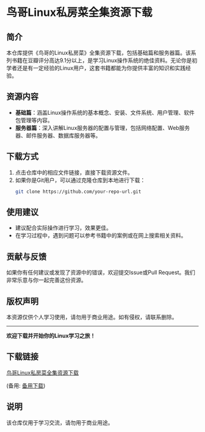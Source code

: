 # 鸟哥Linux私房菜全集资源下载

## 简介
本仓库提供《鸟哥的Linux私房菜》全集资源下载，包括基础篇和服务器篇。该系列书籍在豆瓣评分高达9.1分以上，是学习Linux操作系统的绝佳资料。无论你是初学者还是有一定经验的Linux用户，这套书籍都能为你提供丰富的知识和实践经验。

## 资源内容
- **基础篇**：涵盖Linux操作系统的基本概念、安装、文件系统、用户管理、软件包管理等内容。
- **服务器篇**：深入讲解Linux服务器的配置与管理，包括网络配置、Web服务器、邮件服务器、数据库服务器等。

## 下载方式
1. 点击仓库中的相应文件链接，直接下载资源文件。
2. 如果你是Git用户，可以通过克隆仓库到本地进行下载：
   ```bash
   git clone https://github.com/your-repo-url.git
   ```

## 使用建议
- 建议配合实际操作进行学习，效果更佳。
- 在学习过程中，遇到问题可以参考书籍中的案例或在网上搜索相关资料。

## 贡献与反馈
如果你有任何建议或发现了资源中的错误，欢迎提交Issue或Pull Request。我们非常乐意与你一起完善这份资源。

## 版权声明
本资源仅供个人学习使用，请勿用于商业用途。如有侵权，请联系删除。

---

**欢迎下载并开始你的Linux学习之旅！**

## 下载链接
[鸟哥Linux私房菜全集资源下载](https://pan.quark.cn/s/03c125bb12a4) 

(备用: [备用下载](https://pan.baidu.com/s/16aP3vZrAP5SHfswVzIo7aw?pwd=1234))

## 说明

该仓库仅用于学习交流，请勿用于商业用途。
